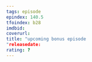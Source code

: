 ```yaml
---
tags: episode
epindex: 140.5
tfoindex: b28
imdbid: 
coverurl: 
title: "upcoming bonus episode
"releasedate: 
rating: ?
---
```


